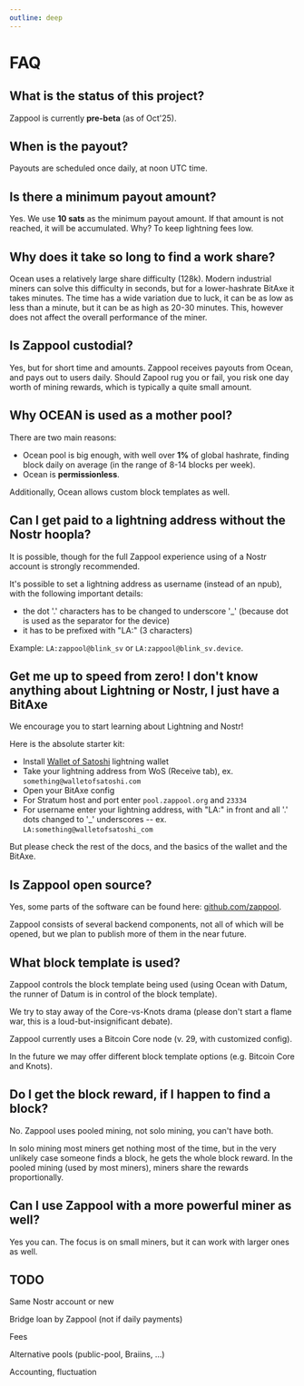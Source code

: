 ```yaml
---
outline: deep
---
```


# FAQ


## What is the status of this project?

Zappool is currently __pre-beta__ (as of Oct'25).


## When is the payout?

Payouts are scheduled once daily, at noon UTC time.


## Is there a minimum payout amount?

Yes. We use __10 sats__ as the minimum payout amount. If that amount is not reached, it will be accumulated. Why? To keep lightning fees low.


## Why does it take so long to find a work share?

Ocean uses a relatively large share difficulty (128k). Modern industrial miners can solve this difficulty in seconds, but for a lower-hashrate BitAxe it takes minutes. The time has a wide variation due to luck, it can be as low as less than a minute, but it can be as high as 20-30 minutes. This, however does not affect the overall performance of the miner.


## Is Zappool custodial?

Yes, but for short time and amounts. Zappool receives payouts from Ocean, and pays out to users daily. Should Zapool rug you or fail, you risk one day worth of mining rewards, which is typically a quite small amount.


## Why OCEAN is used as a mother pool?

There are two main reasons:

- Ocean pool is big enough, with well over __1%__ of global hashrate, finding block daily on average (in the range of 8-14 blocks per week).
- Ocean is __permissionless__.

Additionally, Ocean allows custom block templates as well.


## Can I get paid to a lightning address without the Nostr hoopla?

It is possible, though for the full Zappool experience using of a Nostr account is strongly recommended.

It's possible to set a lightning address as username (instead of an npub), with the following important details:

- the dot '.' characters has to be changed to underscore '_' (because dot is used as the separator for the device)
- it has to be prefixed with "LA:" (3 characters)

Example: `LA:zappool@blink_sv` or `LA:zappool@blink_sv.device`.


## Get me up to speed from zero! I don't know anything about Lightning or Nostr, I just have a BitAxe

We encourage you to start learning about Lightning and Nostr!

Here is the absolute starter kit:

- Install [Wallet of Satoshi](https://walletofsatoshi.com/) lightning wallet
- Take your lightning address from WoS (Receive tab), ex. `something@walletofsatoshi.com`
- Open your BitAxe config
- For Stratum host and port enter `pool.zappool.org` and `23334`
- For username enter your lightning address, with "LA:" in front and all '.' dots changed to '_' underscores -- ex. `LA:something@walletofsatoshi_com`

But please check the rest of the docs, and the basics of the wallet and the BitAxe.


## Is Zappool open source?

Yes, some parts of the software can be found here:
[github.com/zappool](https://github.com/zappool).

Zappool consists of several backend components, not all of which will be opened, but we plan to publish more of them in the near future.


## What block template is used?

Zappool controls the block template being used (using Ocean with Datum, the runner of Datum is in control of the block template).

We try to stay away of the Core-vs-Knots drama (please don't start a flame war, this is a loud-but-insignificant debate).

Zappool currently uses a Bitcoin Core node (v. 29, with customized config).

In the future we may offer different block template options (e.g. Bitcoin Core and Knots).


## Do I get the block reward, if I happen to find a block?

No. Zappool uses pooled mining, not solo mining, you can't have both.

In solo mining most miners get nothing most of the time, but in the very unlikely case someone finds a block, he gets the whole block reward. In the pooled mining (used by most miners), miners share the rewards proportionally.


## Can I use Zappool with a more powerful miner as well?

Yes you can. The focus is on small miners, but it can work with larger ones as well.


## TODO

Same Nostr account or new

Bridge loan by Zappool (not if daily payments)

Fees

Alternative pools (public-pool, Braiins, ...)

Accounting, fluctuation
